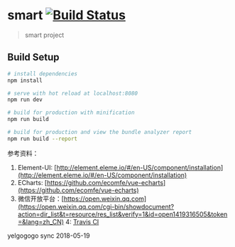 # smart [![Build Status](https://travis-ci.org/zhijunzhou/smart.svg?branch=master)](https://travis-ci.org/zhijunzhou/smart)

> smart project

## Build Setup

``` bash
# install dependencies
npm install

# serve with hot reload at localhost:8080
npm run dev

# build for production with minification
npm run build

# build for production and view the bundle analyzer report
npm run build --report
```

参考资料：
1. Element-UI: [http://element.eleme.io/#/en-US/component/installation](http://element.eleme.io/#/en-US/component/installation)
2. ECharts: [https://github.com/ecomfe/vue-echarts](https://github.com/ecomfe/vue-echarts)
3. 微信开放平台：[https://open.weixin.qq.com](https://open.weixin.qq.com/cgi-bin/showdocument?action=dir_list&t=resource/res_list&verify=1&id=open1419316505&token=&lang=zh_CN)
4: [Travis CI](https://travis-ci.org)

yelgogogo sync 2018-05-19

